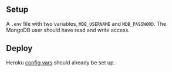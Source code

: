 ## Setup

A `.env` file with two variables, `MDB_USERNAME` and `MDB_PASSWORD`. The MongoDB user should have read and write access.

## Deploy

Heroku [config vars](https://devcenter.heroku.com/articles/config-vars) should already be set up.